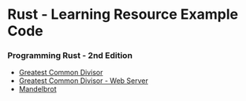 # Rust - Learning Resource Example Code

### Programming Rust - 2nd Edition
- [Greatest Common Divisor](./gcd)
- [Greatest Common Divisor - Web Server](./actix-gcd)
- [Mandelbrot](./mandelbrot)